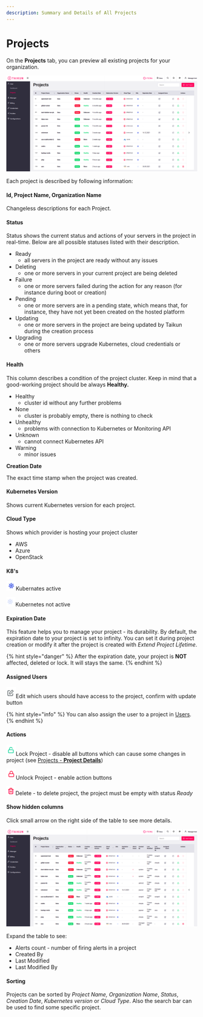 ```yaml
---
description: Summary and Details of All Projects
---
```


# Projects

On the **Projects** tab, you can preview all existing projects for your organization.

![Fig. 1: Projects](<../../.gitbook/assets/projects (5).png>)

Each project is described by following information:

#### Id, Project Name, Organization Name

Changeless descriptions for each Project.

#### Status

Status shows the current status and actions of your servers in the project in real-time. Below are all possible statuses listed with their description.

* Ready
  * all servers in the project are ready without any issues
* Deleting
  * one or more servers in your current project are being deleted
* Failure
  * one or more servers failed during the action for any reason (for instance during boot or creation)
* Pending
  * one or more servers are in a pending state, which means that, for instance, they have not yet been created on the hosted platform
* Updating
  * one or more servers in the project are being updated by Taikun during the creation process
* Upgrading
  * one or more servers upgrade Kubernetes, cloud credentials or others

#### Health

This column describes a condition of the project cluster. Keep in mind that a good-working project should be always **Healthy.**

* Healthy
  * cluster id without any further problems
* None
  * cluster is probably empty, there is nothing to check
* Unhealthy
  * problems with connection to Kubernetes or Monitoring API
* Unknown
  * cannot connect Kubernetes API
* Warning
  * minor issues

&#x20;**Creation Date**

The exact time stamp when the project was created.

#### Kubernetes Version

Shows current Kubernetes version for each project.

#### Cloud Type

Shows which provider is hosting your project cluster

* AWS
* Azure
* OpenStack

#### K8's

![](../../.gitbook/assets/kubernetes-active.png)Kubernates active

![](../../.gitbook/assets/kubernetes-not-active.png)Kubernetes not active

#### Expiration Date

This feature helps you to manage your project - its durability. By default, the expiration date to your project is set to infinity. You can set it during project creation or modify it after the project is created with _Extend Project Lifetime_.

{% hint style="danger" %}
After the expiration date, your project is **NOT** affected, deleted or lock. It will stays the same.
{% endhint %}

#### Assigned Users

![](../../.gitbook/assets/assigned.png)Edit which users should have access to the project, confirm with update button

{% hint style="info" %}
You can also assign the user to a project in [Users](https://itera.gitbook.io/taikun/user-guide-1/manager/users).
{% endhint %}

#### Actions

![](<../../.gitbook/assets/lock (3).png>)Lock Project - disable all buttons which can cause some changes in project (see [Projects - **Project Details**](https://itera.gitbook.io/taikun/manager/projects/project-details#lock-unlock))

![](../../.gitbook/assets/unlock.png)Unlock Project - enable action buttons

![](<../../.gitbook/assets/delete (2).png>)Delete - to delete project, the project must be empty with status _Ready_





#### Show hidden columns

Click small arrow on the right side of the table to see more details.

![Fig. 2: Expanded table](<../../.gitbook/assets/projects-expand (2).png>)

Expand the table to see:

* Alerts count - number of firing alerts in a project
* Created By
* Last Modified
* Last Modified By



#### Sorting

Projects can be sorted by _Project Name, Organization Name_, _Status_, _Creation Date_, _Kubernetes version_ or _Cloud Type_. Also the search bar can be used to find some specific project.
